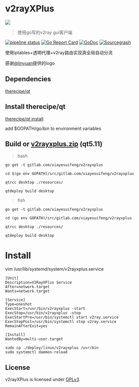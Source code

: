 # v2rayXPlus
![](https://gitlab.com/xiayesuifeng/v2rayxplus/raw/master/resources/v2rayXPlus-64px.svg)

> 使用go写的v2ray gui客户端

[![pipeline status](https://gitlab.com/xiayesuifeng/v2rayxplus/badges/master/pipeline.svg)](https://gitlab.com/xiayesuifeng/v2rayxplus/commits/master)
[![Go Report Card](https://goreportcard.com/badge/gitlab.com/xiayesuifeng/v2rayxplus)](https://goreportcard.com/report/gitlab.com/xiayesuifeng/v2rayxplus)
[![GoDoc](https://godoc.org/gitlab.com/xiayesuifeng/v2rayxplus?status.svg)](https://godoc.org/gitlab.com/xiayesuifeng/v2rayxplus)
[![Sourcegraph](https://sourcegraph.com/gitlab.com/xiayesuifeng/v2rayxplus/-/badge.svg)](https://sourcegraph.com/gitlab.com/xiayesuifeng/v2rayxplus)

使用iptables+透明代理+v2ray路由实现真全局自动分流

感谢[@linyuan](t.me/linyuan)提供的logo


## Dependencies
[therecipe/qt](https://github.com/therecipe/qt.git)

## Install therecipe/qt

[therecipe/qt install](https://github.com/therecipe/qt/wiki/Installation)

add $GOPATH/go/bin to environment variables

## Build or [v2rayxplus.zip](https://gitlab.com/xiayesuifeng/v2rayxplus/builds/artifacts/master/download?job=run-build) (qt5.11)

> bash
```
go get -t gitlab.com/xiayesuifeng/v2rayxplus

cd $(go env GOPATH)/src/gitlab.com/xiayesuifeng/v2rayxplus

qtrcc desktop ./resources/

qtdeploy build desktop 
```

> fish
```
go get -t gitlab.com/xiayesuifeng/v2rayxplus

cd (go env GOPATH)/src/gitlab.com/xiayesuifeng/v2rayxplus

qtrcc desktop ./resources/

qtdeploy build desktop 

```

# Install
vim /usr/lib/systemd/system/v2rayxplus.service
```
[Unit]
Description=V2RayXPlus Service
After=network.target
Wants=network.target

[Service]
Type=oneshot
ExecStart=/usr/bin/v2rayxplus -start
ExecStop=/usr/bin/v2rayxplus -stop
ExecStartPre=/usr/bin/systemctl start v2ray.service
ExecStopPost=/usr/bin/systemctl stop v2ray.service
RemainAfterExit=yes

[Install]
WantedBy=multi-user.target
```

```
sudo cp ./deploy/linux/v2rayxplus /usr/bin
sudo systemctl daemon-reload
```

## License

v2rayXPlus is licensed under [GPLv3](LICENSE).